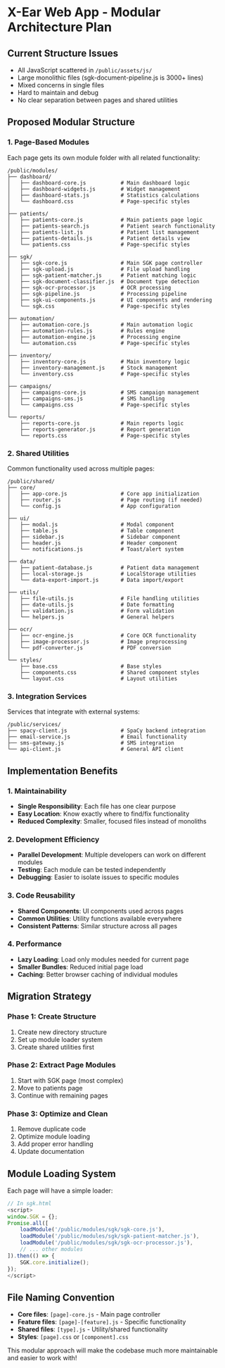 # X-Ear Web App - Modular Architecture Plan

## Current Structure Issues
- All JavaScript scattered in `/public/assets/js/`
- Large monolithic files (sgk-document-pipeline.js is 3000+ lines)
- Mixed concerns in single files
- Hard to maintain and debug
- No clear separation between pages and shared utilities

## Proposed Modular Structure

### 1. Page-Based Modules
Each page gets its own module folder with all related functionality:

```
/public/modules/
├── dashboard/
│   ├── dashboard-core.js           # Main dashboard logic
│   ├── dashboard-widgets.js        # Widget management
│   ├── dashboard-stats.js          # Statistics calculations
│   └── dashboard.css               # Page-specific styles
│
├── patients/
│   ├── patients-core.js            # Main patients page logic
│   ├── patients-search.js          # Patient search functionality
│   ├── patients-list.js            # Patient list management
│   ├── patients-details.js         # Patient details view
│   └── patients.css                # Page-specific styles
│
├── sgk/
│   ├── sgk-core.js                 # Main SGK page controller
│   ├── sgk-upload.js               # File upload handling
│   ├── sgk-patient-matcher.js      # Patient matching logic
│   ├── sgk-document-classifier.js  # Document type detection
│   ├── sgk-ocr-processor.js        # OCR processing
│   ├── sgk-pipeline.js             # Processing pipeline
│   ├── sgk-ui-components.js        # UI components and rendering
│   └── sgk.css                     # Page-specific styles
│
├── automation/
│   ├── automation-core.js          # Main automation logic
│   ├── automation-rules.js         # Rules engine
│   ├── automation-engine.js        # Processing engine
│   └── automation.css              # Page-specific styles
│
├── inventory/
│   ├── inventory-core.js           # Main inventory logic
│   ├── inventory-management.js     # Stock management
│   └── inventory.css               # Page-specific styles
│
├── campaigns/
│   ├── campaigns-core.js           # SMS campaign management
│   ├── campaigns-sms.js            # SMS handling
│   └── campaigns.css               # Page-specific styles
│
└── reports/
    ├── reports-core.js             # Main reports logic
    ├── reports-generator.js        # Report generation
    └── reports.css                 # Page-specific styles
```

### 2. Shared Utilities
Common functionality used across multiple pages:

```
/public/shared/
├── core/
│   ├── app-core.js                 # Core app initialization
│   ├── router.js                   # Page routing (if needed)
│   └── config.js                   # App configuration
│
├── ui/
│   ├── modal.js                    # Modal component
│   ├── table.js                    # Table component  
│   ├── sidebar.js                  # Sidebar component
│   ├── header.js                   # Header component
│   └── notifications.js            # Toast/alert system
│
├── data/
│   ├── patient-database.js         # Patient data management
│   ├── local-storage.js            # LocalStorage utilities
│   └── data-export-import.js       # Data import/export
│
├── utils/
│   ├── file-utils.js               # File handling utilities
│   ├── date-utils.js               # Date formatting
│   ├── validation.js               # Form validation
│   └── helpers.js                  # General helpers
│
├── ocr/
│   ├── ocr-engine.js               # Core OCR functionality
│   ├── image-processor.js          # Image preprocessing
│   └── pdf-converter.js            # PDF conversion
│
└── styles/
    ├── base.css                    # Base styles
    ├── components.css              # Shared component styles
    └── layout.css                  # Layout utilities
```

### 3. Integration Services
Services that integrate with external systems:

```
/public/services/
├── spacy-client.js                 # SpaCy backend integration
├── email-service.js                # Email functionality
├── sms-gateway.js                  # SMS integration
└── api-client.js                   # General API client
```

## Implementation Benefits

### 1. Maintainability
- **Single Responsibility**: Each file has one clear purpose
- **Easy Location**: Know exactly where to find/fix functionality
- **Reduced Complexity**: Smaller, focused files instead of monoliths

### 2. Development Efficiency
- **Parallel Development**: Multiple developers can work on different modules
- **Testing**: Each module can be tested independently
- **Debugging**: Easier to isolate issues to specific modules

### 3. Code Reusability
- **Shared Components**: UI components used across pages
- **Common Utilities**: Utility functions available everywhere
- **Consistent Patterns**: Similar structure across all pages

### 4. Performance
- **Lazy Loading**: Load only modules needed for current page
- **Smaller Bundles**: Reduced initial page load
- **Caching**: Better browser caching of individual modules

## Migration Strategy

### Phase 1: Create Structure
1. Create new directory structure
2. Set up module loader system
3. Create shared utilities first

### Phase 2: Extract Page Modules
1. Start with SGK page (most complex)
2. Move to patients page
3. Continue with remaining pages

### Phase 3: Optimize and Clean
1. Remove duplicate code
2. Optimize module loading
3. Add proper error handling
4. Update documentation

## Module Loading System

Each page will have a simple loader:

```javascript
// In sgk.html
<script>
window.SGK = {};
Promise.all([
    loadModule('/public/modules/sgk/sgk-core.js'),
    loadModule('/public/modules/sgk/sgk-patient-matcher.js'),
    loadModule('/public/modules/sgk/sgk-ocr-processor.js'),
    // ... other modules
]).then(() => {
    SGK.core.initialize();
});
</script>
```

## File Naming Convention
- **Core files**: `[page]-core.js` - Main page controller
- **Feature files**: `[page]-[feature].js` - Specific functionality
- **Shared files**: `[type].js` - Utility/shared functionality
- **Styles**: `[page].css` or `[component].css`

This modular approach will make the codebase much more maintainable and easier to work with!
